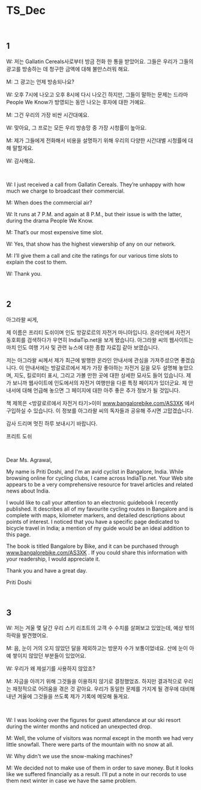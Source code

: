 # TS_Dec

<br>

## 1


W: 저는 Gallatin Cereals사로부터 방금 전화 한 통을 받았어요. 그들은 우리가 그들의 광고를 방송하는 데 청구한 금액에 대해 불만스러워 해요. <br>

M: 그 광고는 언제 방송되나요? <br>

W: 오후 7시에 나오고 오후 8시에 다시 나오긴 하지만, 그들이 말하는 문제는 드라마 People We Know가 방영되는 동안 나오는 후자에 대한 거예요. <br>

M: 그건 우리의 가장 비싼 시간대예요. <br>

W: 맞아요, 그 프로는 모든 우리 방송망 중 가장 시청률이 높아요. <br>

M: 제가 그들에게 전화해서 비용을 설명하기 위해 우리의 다양한 시간대별 시청률에 대해 말할게요. <br>

W: 감사해요. <br>

<br>

W: I just received a call from Gallatin Cereals. They’re unhappy with how much we charge to broadcast their commercial. <br>

M: When does the commercial air? <br>

W: It runs at 7 P.M. and again at 8 P.M., but their issue is with the latter, during the drama People We Know. <br>

M: That’s our most expensive time slot. <br>

W: Yes, that show has the highest viewership of any on our network. <br>

M: I’ll give them a call and cite the ratings for our various time slots to explain the cost to them. <br>

W: Thank you. <br>

 <br>

## 2

아그라왈 씨게, <br>

제 이름은 프리티 도쉬이며 인도 방갈로르의 자전거 마니아입니다. 온라인에서 자전거 동호회를 검색하다가 우연히 IndiaTip.net을 보게 됐습니다. 아그라왈 씨의 웹사이트는 마치 인도 여행 기사 및 관련 뉴스에 대한 종합 자료집 같아 보였습니다. <br>

저는 아그라왈 씨께서 제가 최근에 발행한 온라인 안내서에 관심을 가져주셨으면 좋겠습니다. 이 안내서에는 방갈로르에서 제가 가장 좋아하는 자전거 길을 모두 설명해 놓았으며, 지도, 킬로미터 표시, 그리고 가볼 만한 곳에 대한 상세한 묘사도 들어 있습니다. 제가 보니까 웹사이트에 인도에서의 자전거 여행만을 다룬 특정 페이지가 있더군요. 제 안내서에 대해 언급해 놓으면 그 페이지에 대한 아주 좋은 추가 정보가 될 것입니다. <br>

책 제목은 <방갈로르에서 자전거 타기>이미 www.bangalorebike.com/AS3XK 에서 구입하실 수 있습니다. 이 정보를 아그라왈 씨의 독자들과 공유해 주시면 고맙겠습니다. <br>

감사 드리며 멋진 하루 보내시기 바랍니다. <br>

프리트 도쉬 <br>

<br>

Dear Ms. Agrawal, <br>

My name is Priti Doshi, and I'm an avid cyclist in Bangalore, India. While browsing online for cycling clubs, I came across IndiaTip.net. Your Web site appears to be a very comprehensive resource for travel articles and related news about India. <br>

I would like to call your attention to an electronic guidebook I recently published. It describes all of my favourite cycling routes in Bangalore and is complete with maps, kilometer markers, and detailed descriptions about points of interest. I noticed that you have a specific page dedicated to bicycle travel in India; a mention of my guide would be an ideal addition to this page. <br>

The book is titled Bangalore by Bike, and it can be purchased through  www.bangalorebike.com/AS3XK . If you could share this information with your readership, I would appreciate it. <br>

Thank you and have a great day.  <br>

Priti Doshi

 <br>

## 3


W: 저는 겨울 몇 달간 우리 스키 리조트의 고객 수 수치를 살펴보고 있었는데, 예상 밖의 하락을 발견했어요. <br>

M: 음, 눈이 거의 오지 않았던 달을 제외하고는 방문자 수가 보통이었네요. 산에 눈이 아예 쌓이지 않았던 부분들이 있었어요. <br>

W: 우리가 왜 제설기를 사용하지 않았죠? <br>

M: 자금을 아끼기 위해 그것들을 이용하지 않기로 결정했었죠. 하지만 결과적으로 우리는 재정적으로 어려움을 겪은 것 같아요. 우리가 동일한 문제를 가지게 될 경우에 대비해 내년 겨울에 그것들을 쓰도록 제가 기록에 메모해 둘게요.

 <br>

W: I was looking over the figures for guest attendance at our ski resort during the winter months and noticed an unexpected drop. <br>

M: Well, the volume of visitors was normal except in the month we had very little snowfall. There were parts of the mountain with no snow at all. <br>

W: Why didn't we use the snow-making machines? <br>

M: We decided not to make use of them in order to save money. But it looks like we suffered financially as a result. I’ll put a note in our records to use them next winter in case we have the same problem. <br>

<br>
